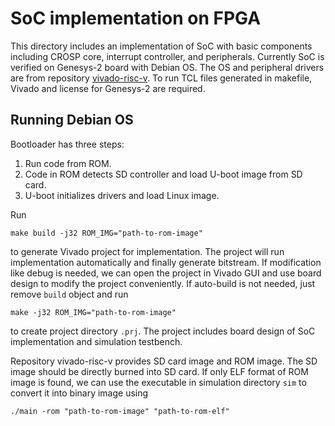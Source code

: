 # SoC implementation on FPGA

This directory includes an implementation of SoC with basic
components including CROSP core, interrupt controller, and
peripherals. Currently SoC is verified on Genesys-2 board with
Debian OS. The OS and peripheral drivers are from repository
[vivado-risc-v](https://github.com/eugene-tarassov/vivado-risc-v.git).
To run TCL files generated in makefile, Vivado and license for
Genesys-2 are required.

## Running Debian OS

Bootloader has three steps:

1. Run code from ROM.
2. Code in ROM detects SD controller and load U-boot image from
  SD card.
3. U-boot initializes drivers and load Linux image.

Run
```
make build -j32 ROM_IMG="path-to-rom-image"
```
to generate Vivado project for implementation. The project will
run implementation automatically and finally generate
bitstream. If modification like debug is needed, we can open
the project in Vivado GUI and use board design to modify the
project conveniently. If auto-build is not needed, just remove
`build` object and run
```
make -j32 ROM_IMG="path-to-rom-image"
```
to create project directory `.prj`. The project includes
board design of SoC implementation and simulation testbench.

Repository vivado-risc-v provides SD card image and ROM image.
The SD image should be directly burned into SD card. If only
ELF format of ROM image is found, we can use the executable in
simulation directory `sim` to convert it into binary image
using
```
./main -rom "path-to-rom-image" "path-to-rom-elf"
```

